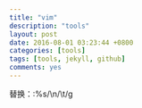 ```yaml
---
title: "vim"
description: "tools"
layout: post
date: 2016-08-01 03:23:44 +0800
categories: [tools]
tags: [tools, jekyll, github]
comments: yes
---
```

替换：:%s/\n/\t/g
